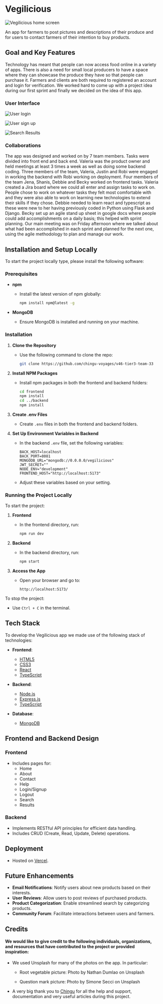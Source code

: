 # Vegilicious

![Vegilicious home screen](./userdesign/vegelicious_screen.png)

An app for farmers to post pictures and descriptions of their produce and for users to contact farmers of their intention to buy products.

## Goal and Key Features

Technology has meant that people can now access food online in a variety of apps. There is also a need for small local producers to have a space where they can showcase the produce they have so that people can purchase it. Farmers and clients are both required to registered an account and login for verification.
We worked hard to come up with a project idea during our first sprint and finally we decided on the idea of this app.

### User Interface

![User login ](./userdesign/user_login.png)

![User sign up](./userdesign/user_signup.png)

![Search Results](./userdesign/search_results.png)

### Collaborations

The app was designed and worked on by 7 team members. Tasks were divided into front end and back end. Valeria was the product owner and held meetings at least 3 times a week as well as doing some backend coding. Three members of the team, Valeria, Justin and Robi were engaged in working the backend with Robi working on deployment. Four members of the team Jena, Shanis, Debbie and Becky worked on frontend tasks. Valeria created a Jira board where we could all enter and assign tasks to work on. People chose to work on whatever tasks they felt most comfortable with and they were also able to work on learning new technologies to extend their skills if they chose. Debbie needed to learn react and typescript as these were new to her having previously coded in Python using Flask and Django. Becky set up an agile stand up sheet in google docs where people could add accomplishments on a daily basis; this helped with sprint planning. Our main meeting was on Friday afternoon where we talked about what had been accomplished in each sprint and planned for the next one, using the agile methodology to plan and manage our work.

## Installation and Setup Locally

To start the project locally type, please install the following software:

### Prerequisites

- **npm**

  - Install the latest version of npm globally:
    ```sh
    npm install npm@latest -g
    ```

- **MongoDB**
  - Ensure MongoDB is installed and running on your machine.

### Installation

1. **Clone the Repository**

   - Use the following command to clone the repo:
     ```sh
     git clone https://github.com/chingu-voyages/v46-tier3-team-33
     ```

2. **Install NPM Packages**

   - Install npm packages in both the frontend and backend folders:
     ```sh
     cd frontend
     npm install
     cd ../backend
     npm install
     ```

3. **Create .env Files**

   - Create `.env` files in both the frontend and backend folders.

4. **Set Up Environment Variables in Backend**
   - In the backend `.env` file, set the following variables:
     ```
     BACK_HOST=localhost
     BACK_PORT=8081
     MONGODB_URL="mongodb://0.0.0.0/vegilicious"
     JWT_SECRET=""
     NODE_ENV="development"
     FRONTEND_HOST="http://localhost:5173"
     ```
   - Adjust these variables based on your setting.

### Running the Project Locally

To start the project:

1. **Frontend**

   - In the frontend directory, run:
     ```sh
     npm run dev
     ```

2. **Backend**

   - In the backend directory, run:
     ```sh
     npm start
     ```

3. **Access the App**
   - Open your browser and go to:
     ```
     http://localhost:5173/
     ```

To stop the project:

- Use `Ctrl + C` in the terminal.

## Tech Stack

To develop the Vegilicious app we made use of the following stack of technologies:

- **Frontend**:

  - [HTML5](https://developer.mozilla.org/en-US/docs/Web/Guide/HTML/HTML5)
  - [CSS3](https://developer.mozilla.org/en-US/docs/Web/CSS)
  - [React](https://reactjs.org/)
  - [TypeScript](https://www.typescriptlang.org/)

- **Backend**:

  - [Node.js](https://nodejs.org/)
  - [Express.js](https://expressjs.com/)
  - [TypeScript](https://www.typescriptlang.org/)

- **Database**:
  - [MongoDB](https://www.mongodb.com/)

## Frontend and Backend Design

### Frontend

- Includes pages for:
  - Home
  - About
  - Contact
  - Help
  - Login/Signup
  - Logout
  - Search
  - Results

### Backend

- Implements RESTful API principles for efficient data handling.
- Includes CRUD (Create, Read, Update, Delete) operations.

## Deployment

- Hosted on [Vercel](https://vercel.com/).

## Future Enhancements

- **Email Notifications**: Notify users about new products based on their interests.
- **User Reviews**: Allow users to post reviews of purchased products.
- **Product Categorization**: Enable streamlined search by categorizing products.
- **Community Forum**: Facilitate interactions between users and farmers.

## Credits

#### We would like to give credit to the following individuals, organizations, and resources that have contributed to the project or provided inspiration:

- We used Unsplash for many of the photos on the app. In particular:

  - Root vegetable picture: Photo by Nathan Dumlao on Unsplash

  - Question mark picture: Photo by Simone Secci on Unsplash

- A very big thank you to [Chingu](https://www.chingu.io/) for all the help and support, documentation and very useful articles during this project.
